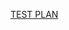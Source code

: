 [TEST PLAN](<https://mirafra2.sharepoint.com/:x:/s/APBVerification/EXoIOvBOSXxBvCFzaa7k1PoBIGvBgyu66uRTT9GtAb4NRg?e=qwudOX>)
